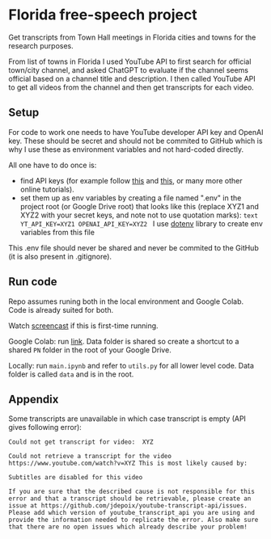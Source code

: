# Florida free-speech project

Get transcripts from Town Hall meetings in Florida cities and towns for the research purposes. 

From list of towns in Florida I used YouTube API to first search for official town/city channel, and asked ChatGPT to evaluate if the channel seems official based on a channel title and description. I then called YouTube API to get all videos from the channel and then get transcripts for each video.

## Setup

For code to work one needs to have YouTube developer API key and OpenAI key. These should be secret and should not be commited to GitHub which is why I use these as environment variables and not hard-coded directly.

All one have to do once is:
- find API keys (for example follow [this](https://docs.themeum.com/tutor-lms/tutorials/get-youtube-api-key/) and [this](https://whatsthebigdata.com/how-to-get-openai-api-key/), or many more other online tutorials).
- set them up as env variables by creating a file named ".env" in the project root (or Google Drive root) that looks like this (replace XYZ1 and XYZ2 with your secret keys, and note not to use quotation marks):
        ```text
        YT_API_KEY=XYZ1
        OPENAI_API_KEY=XYZ2
        ```
    I use [dotenv](https://pypi.org/project/python-dotenv/) library to create env variables from this file 

This .env file should never be shared and never be commited to the GitHub (it is also present in .gitignore).

## Run code

Repo assumes runing both in the local environment and Google Colab. Code is already suited for both.

Watch [screencast](https://drive.google.com/file/d/1YnyMtkF-NpkP7jvEpkkfNuBSYYTaiwEg/view?usp=share_link) if this is first-time running.

Google Colab: run [link](https://colab.research.google.com/github/nesaboz/transcripts/blob/main/main.ipynb). Data folder is shared so create a shortcut to a shared `PN` folder in the root of your Google Drive.

Locally: run `main.ipynb` and refer to `utils.py` for all lower level code. Data folder is called `data` and is in the root.

## Appendix

Some transcripts are unavailable in which case transcript is empty (API gives following error):

```text
Could not get transcript for video:  XYZ

Could not retrieve a transcript for the video https://www.youtube.com/watch?v=XYZ This is most likely caused by:

Subtitles are disabled for this video

If you are sure that the described cause is not responsible for this error and that a transcript should be retrievable, please create an issue at https://github.com/jdepoix/youtube-transcript-api/issues. Please add which version of youtube_transcript_api you are using and provide the information needed to replicate the error. Also make sure that there are no open issues which already describe your problem!
```

